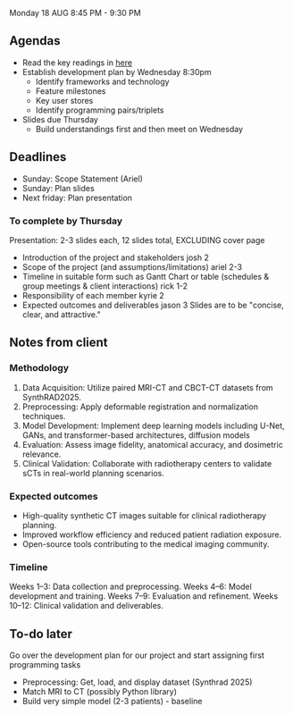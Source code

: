 Monday 18 AUG 8:45 PM - 9:30 PM

## Agendas
- Read the key readings in [here](https://docs.google.com/document/d/1GoMgvE8NwY9tf1-4Q96iEZW-UvdRqtoQagnqTP-GPCY/edit?tab=t.0)
- Establish development plan by Wednesday 8:30pm
    - Identify frameworks and technology
    - Feature milestones
    - Key user stores
    - Identify programming pairs/triplets
- Slides due Thursday
    - Build understandings first and then meet on Wednesday

## Deadlines
- Sunday: Scope Statement (Ariel)
- Sunday: Plan slides
- Next friday: Plan presentation

### To complete by Thursday
Presentation: 2-3 slides each, 12 slides total, EXCLUDING cover page
- Introduction of the project and stakeholders josh 2
- Scope of the project (and assumptions/limitations) ariel 2-3
- Timeline in suitable form such as Gantt Chart or table (schedules & group meetings & client interactions) rick 1-2
- Responsibility of each member kyrie 2
- Expected outcomes and deliverables jason 3
Slides are to be "concise, clear, and attractive."

## Notes from client
### Methodology
1. Data Acquisition: Utilize paired MRI-CT and CBCT-CT datasets from SynthRAD2025.
2. Preprocessing: Apply deformable registration and normalization techniques.
3. Model Development: Implement deep learning models including U-Net, GANs, and transformer-based architectures, diffusion models
4. Evaluation: Assess image fidelity, anatomical accuracy, and dosimetric relevance.
5. Clinical Validation: Collaborate with radiotherapy centers to validate sCTs in real-world 
planning scenarios.

### Expected outcomes
- High-quality synthetic CT images suitable for clinical radiotherapy planning.
- Improved workflow efficiency and reduced patient radiation exposure.
- Open-source tools contributing to the medical imaging community.

### Timeline
Weeks 1–3: Data collection and preprocessing.
Weeks 4–6: Model development and training.
Weeks 7–9: Evaluation and refinement.
Weeks 10–12: Clinical validation and deliverables.

## To-do later
Go over the development plan for our project and start assigning first programming tasks
- Preprocessing: Get, load, and display dataset (Synthrad 2025)
- Match MRI to CT (possibly Python library)
- Build very simple model (2-3 patients) - baseline
